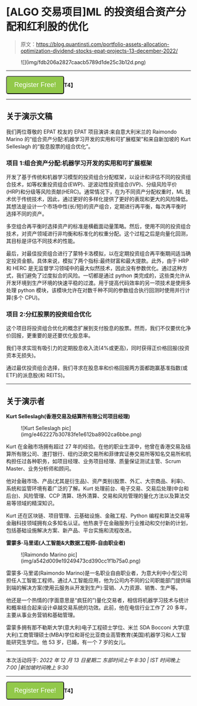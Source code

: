 # [ALGO 交易项目]ML 的投资组合资产分配和红利股的优化

> 原文：<https://blog.quantinsti.com/portfolio-assets-allocation-optimization-dividend-stocks-epat-projects-13-december-2022/>

<figure class="kg-card kg-image-card kg-width-wide">![](img/fdb206a2827caacb5789d1de25c3b12d.png)</figure>

* * *

**[<input name="Register Free!" type="button" value="Register Free!" style="
  background-color: #92c94a;
  padding: 12px 20px;
  border-radius: 5px;
  color: #fff;
  font-size: 18px;
">](https://www.quantinsti.com/portfolio-assets-allocation-optimization-dividend-stocks-epat-projects-13-december-2022)T4】**

* * *

## 关于演示文稿

我们两位尊敬的 EPAT 校友的 EPAT 项目演讲:来自意大利米兰的 Raimondo Marino 的“组合资产分配:机器学习开发的实用和可扩展框架”和来自新加坡的 Kurt Selleslagh 的“股息股票的组合优化”。

### 项目 1:组合资产分配:机器学习开发的实用和可扩展框架

开发了基于传统和机器学习模型的投资组合分配框架，以设计和评估不同的投资组合技术，如等权重投资组合(EWP)、逆波动性投资组合(IVP)、分级风险平价(HRP)和分级等风险贡献(HERC)。通常情况下，在为不同资产分配权重时，ML 技术优于传统技术，因此，通过更好的多样化提供了更好的表现和更大的风险降低。其想法是设计一个市场中性(长/短)的资产组合，定期进行再平衡，每次再平衡时选择不同的资产。

多空组合再平衡时选择资产的标准是横截面动量策略。然后，使用不同的投资组合技术，对资产领域进行非均衡和标准化的权重分配。这个过程之后是向量化回测，其目标是评估不同技术的性能。

最后，对最佳投资组合进行了蒙特卡洛模拟，以在定期投资组合再平衡期间适当确定投资金额。具体来说，模拟了两个指标:最终财富和最大提款。此外，由于 HRP 和 HERC 是无监督学习领域中的最大似然技术，因此没有参数优化。通过这种方式，我们避免了过度拟合的风险。一切都是通过 python 类完成的，这些类允许从开发环境到生产环境的快速平稳的过渡。用于提高代码效率的另一项技术是使用多处理 python 模块，该模块允许在对数千种不同的参数组合执行回测时使用并行计算(多个 CPU)。

### 项目 2:分红股票的投资组合优化

这个项目将投资组合优化的概念扩展到支付股息的股票。然而，我们不仅要优化净价回报，更重要的是还要优化股息率。

我们寻求实现有吸引力的定期股息收入流(4%或更高)，同时获得正价格回报(投资资本无损失)。

通过最优投资组合选择，我们寻求在股息率和价格回报两方面都跑赢基准指数(或 ETF)的派息股(和 REITS)。

* * *

## 关于演示者

**Kurt Selleslagh(香港交易及结算所有限公司项目经理)**

<figure class="kg-card kg-image-card">![Kurt Selleslagh pic](img/e462227b30783fe1e612ba8902ca6bbe.png)</figure>

Kurt 在金融市场拥有超过 27 年的经验。在他的职业生涯中，他曾在香港交易及结算所有限公司、渣打银行、纽约泛欧交易所和菲律宾证券交易所等知名交易所和机构担任过各种职务，如项目经理、业务项目经理、质量保证测试主管、Scrum Master、业务分析师和顾问。

他对金融市场、产品(尤其是衍生品)、资产类别(股票、外汇、大宗商品、利率)、系统和监管环境有着广泛的了解。Kurt 处理前台、电子交易、交易后处理(中台和后台)、风险管理、CCP 清算、场外清算、交易和风险管理的量化方法以及算法交易等领域的精深知识。

Kurt 还在区块链、项目管理、云基础设施、金融工程、Python 编程和算法交易等金融科技领域拥有众多知名认证。他热衷于在金融服务行业推动和交付新的计划，包括基础设施解决方案、新产品、平台实施和流程改进。

**雷蒙多·马里诺(人工智能&大数据工程师-自由职业者)**

<figure class="kg-card kg-image-card">![Raimondo Marino pic](img/a542d009e19249473cd390cc1f1b75a0.png)</figure>

雷蒙多·马里诺(Raimondo Marino)是一名职业自由职业者，为意大利中小型公司担任人工智能工程师。通过人工智能应用，他为公司内不同的公司职能部门提供端到端的解决方案(使用云服务从开发到生产):营销、人力资源、销售、生产等。

他还是一个热情的(字面意思是“疯狂的”)量化交易者，相信将机器学习技术与统计和概率结合起来设计卓越交易系统的功效。此前，他在电信行业工作了 20 多年，主要从事业务营销和基础管理。

雷蒙多拥有那不勒斯大学(意大利)电子工程硕士学位、米兰 SDA Bocconi 大学(意大利)工商管理硕士(MBA)学位和哥伦比亚商业高管教育(美国)机器学习和人工智能研究生学位。他 53 岁，已婚，有一个 7 岁的女儿。

* * *

本次活动将于:
*2022 年 12 月 13 日星期二
东部时间上午 8:30 | IST 时间晚上 7:00 |新加坡时间晚上 9:30*

* * *

**[<input name="Register Free!" type="button" value="Register Free!" style="
  background-color: #92c94a;
  padding: 12px 20px;
  border-radius: 5px;
  color: #fff;
  font-size: 18px;
">](https://www.quantinsti.com/portfolio-assets-allocation-optimization-dividend-stocks-epat-projects-13-december-2022)T4】**